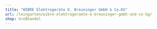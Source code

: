 ```yaml
---
title: "WIBRE Elektrogeräte E. Breuninger GmbH & Co.KG"
url: /leingarten/wibre-elektrogeraete-e-breuninger-gmbh-und-co-kg/
shop: Großhandel
---
```

